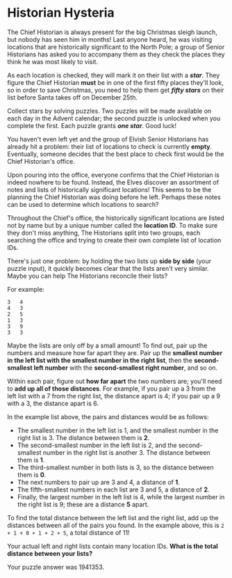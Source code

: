 # Historian Hysteria

The Chief Historian is always present for the big Christmas sleigh launch, but nobody has seen him in months!
Last anyone heard, he was visiting locations that are historically significant to the North Pole; a group of
Senior Historians has asked you to accompany them as they check the places they think he was most likely to visit.

As each location is checked, they will mark it on their list with a _**star**_.
They figure the Chief Historian **must** be in one of the first fifty places they'll look, so in order to save Christmas,
you need to help them get _**fifty stars**_ on their list before Santa takes off on December 25th.

Collect stars by solving puzzles. Two puzzles will be made available on each day in the Advent calendar;
the second puzzle is unlocked when you complete the first. Each puzzle grants _**one star**_. Good luck!

You haven't even left yet and the group of Elvish Senior Historians has already hit a problem:
their list of locations to check is currently **empty**. Eventually, someone decides that the best place to check
first would be the Chief Historian's office.

Upon pouring into the office, everyone confirms that the Chief Historian is indeed nowhere to be found.
Instead, the Elves discover an assortment of notes and lists of historically significant locations!
This seems to be the planning the Chief Historian was doing before he left.
Perhaps these notes can be used to determine which locations to search?

Throughout the Chief's office, the historically significant locations are listed not by name but by a unique number
called the **location ID**. To make sure they don't miss anything, The Historians split into two groups, each searching
the office and trying to create their own complete list of location IDs.

There's just one problem: by holding the two lists up **side by side** (your puzzle input),
it quickly becomes clear that the lists aren't very similar.
Maybe you can help The Historians reconcile their lists?

For example:
```
3   4
4   3
2   5
1   3
3   9
3   3
```

Maybe the lists are only off by a small amount! To find out, pair up the numbers and measure how far apart they are.
Pair up the **smallest number in the left list with the smallest number in the right list**,
then the **second-smallest left number** with the **second-smallest right number**, and so on.

Within each pair, figure out **how far apart** the two numbers are; you'll need to **add up all of those distances**.
For example, if you pair up a 3 from the left list with a 7 from the right list, the distance apart is 4;
if you pair up a 9 with a 3, the distance apart is 6.

In the example list above, the pairs and distances would be as follows:
- The smallest number in the left list is 1, and the smallest number in the right list is 3. The distance between them is **2**.
- The second-smallest number in the left list is 2, and the second-smallest number in the right list is another 3. The distance between them is **1**.
- The third-smallest number in both lists is 3, so the distance between them is **0**.
- The next numbers to pair up are 3 and 4, a distance of **1**.
- The fifth-smallest numbers in each list are 3 and 5, a distance of **2**.
- Finally, the largest number in the left list is 4, while the largest number in the right list is 9; these are a distance **5** apart.

To find the total distance between the left list and the right list, add up the distances between all of the pairs you found.
In the example above, this is `2 + 1 + 0 + 1 + 2 + 5`, a total distance of 11!

Your actual left and right lists contain many location IDs. **What is the total distance between your lists?**

Your puzzle answer was 1941353.
